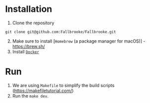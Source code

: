# Installation

1. Clone the repository

```
git clone git@github.com:Fallbrooke/Fallbrooke.git
```

2. Make sure to install [`Homebrew` (a package manager for macOS)] - https://brew.sh/
3. Install [`Docker`](https://www.docker.com/get-started/)

# Run

1. We are using `Makefile` to simplify the build scripts (https://makefiletutorial.com/)
2. Run the `make dev`.
